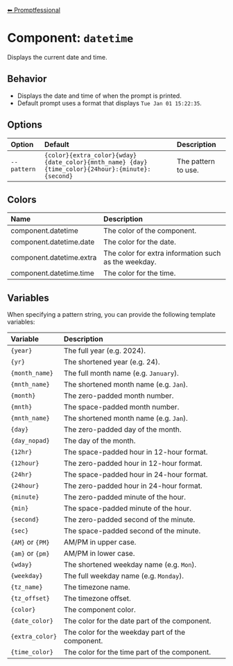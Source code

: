 [⬅ Promptfessional](../README.md#documentation)

# Component: `datetime`

Displays the current date and time.

## Behavior

- Displays the date and time of when the prompt is printed.
- Default prompt uses a format that displays `Tue Jan 01 15:22:35`.

## Options

|Option|Default|Description|
|:--|:--|:--|
|`--pattern`|`{color}{extra_color}{wday} {date_color}{mnth_name} {day} {time_color}{24hour}:{minute}:{second}`|The pattern to use.|

## Colors

|Name|Description|
|:--|:--|
|component.datetime|The color of the component.|
|component.datetime.date|The color for the date.|
|component.datetime.extra|The color for extra information such as the weekday.|
|component.datetime.time|The color for the time.|

## Variables

When specifying a pattern string, you can provide the following template variables:

|Variable|Description|
|:--|:--|
|`{year}`|The full year (e.g. 2024).|
|`{yr}`|The shortened year (e.g. 24).|
|`{month_name}`|The full month name (e.g. `January`).|
|`{mnth_name}`|The shortened month name (e.g. `Jan`).|
|`{month}`|The zero-padded month number.|
|`{mnth}`|The space-padded month number.|
|`{mnth_name}`|The shortened month name (e.g. `Jan`).|
|`{day}`|The zero-padded day of the month.|
|`{day_nopad}`|The day of the month.|
|`{12hr}`|The space-padded hour in 12-hour format.|
|`{12hour}`|The zero-padded hour in 12-hour format.|
|`{24hr}`|The space-padded hour in 24-hour format.|
|`{24hour}`|The zero-padded hour in 24-hour format.|
|`{minute}`|The zero-padded minute of the hour.|
|`{min}`|The space-padded minute of the hour.|
|`{second}`|The zero-padded second of the minute.|
|`{sec}`|The space-padded second of the minute.|
|`{AM}` or `{PM}`|AM/PM in upper case.|
|`{am}` or `{pm}`|AM/PM in lower case.|
|`{wday}`|The shortened weekday name (e.g. `Mon`).|
|`{weekday}`|The full weekday name (e.g. `Monday`).|
|`{tz_name}`|The timezone name.|
|`{tz_offset}`|The timezone offset.|
|`{color}`|The component color.|
|`{date_color}`|The color for the date part of the component.|
|`{extra_color}`|The color for the weekday part of the component.|
|`{time_color}`|The color for the time part of the component.|
